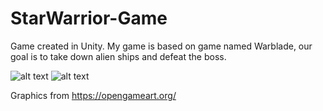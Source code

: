 # StarWarrior-Game

Game created in Unity. My game is based on game named Warblade, our goal is to take down alien ships and defeat the boss.

![alt text](https://github.com/Miatosz/StarWarrior-Game/1.JPG?raw=true)
![alt text](https://github.com/Miatosz/StarWarrior-Game/2.JPG?raw=true)


Graphics from https://opengameart.org/
